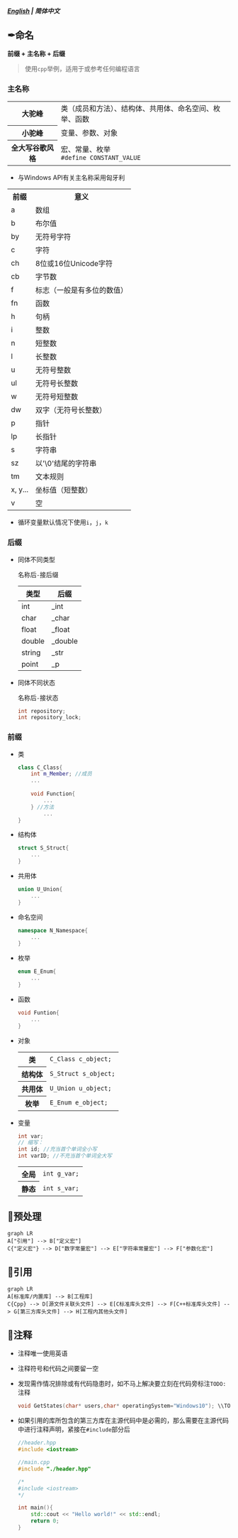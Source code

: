 ##### [English](https://github.com/ODCLAB/ODCSTD/blob/main/en-us/code_layout.md) | 简体中文

## ✒命名

**前缀 + 主名称 + 后缀**

> 使用`cpp`举例，适用于或参考任何编程语言

### 主名称

<table>
	<tr>
    	<th>大驼峰</th>
        <td>类（成员和方法）、结构体、共用体、命名空间、枚举、函数</td>
    </tr>    
    <tr>
    	<th>小驼峰</th>
        <td>变量、参数、对象</td>
    </tr>
    <tr>
    	<th>全大写谷歌风格</th>
        <td>宏、常量、枚举<br/><code>#define CONSTANT_VALUE</code></td>
    </tr>	
</table>

- 与Windows API有关主名称采用匈牙利

<table>
	<tr>
		<th>前缀</th>
		<th>意义</th>
	</tr>
    <tr>
    	<td>a</td>
        <td>数组</td>
    </tr>
    <tr>
    	<td>b</td>
        <td>布尔值</td>
    </tr>
    <tr>
    	<td>by</td>
        <td>无符号字符</td>
    </tr>
    <tr>
    	<td>c</td>
        <td>字符</td>
    </tr>
    <tr>
    	<td>ch</td>
        <td>8位或16位Unicode字符</td>
    </tr>
    <tr>
    	<td>cb</td>
        <td>字节数</td>
    </tr>
    <tr>
    	<td>f</td>
        <td>标志（一般是有多位的数值）</td>
    </tr>
    <tr>
    	<td>fn</td>
        <td>函数</td>
    </tr>
    <tr>
    	<td>h</td>
        <td>句柄</td>
    </tr>
    <tr>
    	<td>i</td>
        <td>整数</td>
    </tr>
     <tr>
    	<td>n</td>
        <td>短整数</td>
    </tr>
    <tr>
    	<td>l</td>
        <td>长整数</td>
    </tr>
        <tr>
    	<td>u</td>
        <td>无符号整数</td>
    </tr>
    <tr>
    	<td>ul</td>
        <td>无符号长整数</td>
    </tr>
    <tr>
    	<td>w</td>
        <td>无符号短整数</td>
    </tr>
    <tr>
    	<td>dw</td>
        <td>双字（无符号长整数）</td>
    </tr>
    <tr>
    	<td>p</td>
        <td>指针</td>
    </tr>
    <tr>
    	<td>lp</td>
        <td>长指针</td>
    </tr>
    <tr>
    	<td>s</td>
        <td>字符串</td>
    </tr>
    <tr>
    	<td>sz</td>
        <td>以'\0'结尾的字符串</td>
    </tr>
    <tr>
    	<td>tm</td>
        <td>文本规则</td>
    </tr>
    <tr>
    	<td>x, y...</td>
        <td>坐标值（短整数）</td>
    </tr>
    <tr>
    	<td>v</td>
        <td>空</td>
    </tr>
</table>

- 循环变量默认情况下使用`i`，`j`，`k`

### 后缀

- 同体不同类型

    名称后`-`接后缀

    | 类型   | 后缀    |
    | ------ | ------- |
    | int    | _int    |
    | char   | _char   |
    | float  | _float  |
    | double | _double |
    | string | _str    |
    | point  | _p      |

- 同体不同状态

    名称后`-`接状态

    ```cpp
    int repository;
    int repository_lock;
    ```

### 前缀

- 类

    ```cpp
    class C_Class{
        int m_Member; //成员
        ...
            
        void Function{
            ...
        } //方法
            ...
    }
    ```

- 结构体

    ```cpp
    struct S_Struct{
        ...
    }
    ```

- 共用体

    ```cpp
    union U_Union{
        ...
    }
    ```

- 命名空间

    ```cpp
    namespace N_Namespace{
        ...
    }
    ```

- 枚举

    ```cpp
    enum E_Enum{
        ...
    }
    ```

- 函数

    ```cpp
    void Funtion{
        ...
    }
    ```

- 对象

    <table>
        <tr>
            <th>类</th>
            <td><code>C_Class c_object;</code></td>
        </tr>
        <tr>
            <th>结构体</th>
            <td><code>S_Struct s_object;</code></td>
        </tr>
        <tr>
            <th>共用体</th>
            <td><code>U_Union u_object;</code></td>
        </tr>
        <tr>
            <th>枚举</th>
            <td><code>E_Enum e_object;</code></td>
        </tr>
    </table>
    
- 变量

    ```cpp
    int var;
    // 缩写：
    int id; //充当首个单词全小写
    int varID; //不充当首个单词全大写
    ```

    <table>
        <tr>
            <th>全局</th>
            <td><code>int g_var;</code></td>
        </tr>
        <tr>
        	<th>静态</th>
            <td><code>int s_var;</code></td>
        </tr>
    </table>



## 💾预处理

```mermaid
graph LR
A["引用"] --> B["定义宏"]
C{"定义宏"} --> D["数字常量宏"] --> E["字符串常量宏"] --> F["参数化宏"]
```





## 📗引用

```mermaid
graph LR
A[标准库/内置库] --> B[工程库]
C{Cpp} --> D[源文件关联头文件] --> E[C标准库头文件] --> F[C++标准库头文件] --> G[第三方库头文件] --> H[工程内其他头文件]   
```



## 💬注释

- 注释唯一使用英语

- 注释符号和代码之间要留一空

- 发现需作情况排除或有代码隐患时，如不马上解决要立刻在代码旁标注`TODO:`注释

    ```cpp
    void GetStates(char* users,char* operatingSystem="Windows10"); \\TODO:param<operatingSystem>:Must be devepended on users devices, maybe need to construct a function to judge the users operating system.
    ```

- 如果引用的库所包含的第三方库在主源代码中是必需的，那么需要在主源代码中进行注释声明，紧接在`#include`部分后

    ```cpp
    //header.hpp
    #include <iostream>
    ```

    ```cpp
    //main.cpp
    #include "./header.hpp"
    
    /*
    #include <iostream>
    */
    
    int main(){
        std::cout << "Hello world!" << std::endl;
        return 0;
    }
    ```
